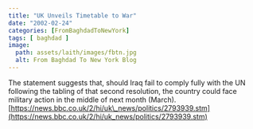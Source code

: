 ```yaml
---
title: "UK Unveils Timetable to War"
date: "2002-02-24"
categories: [FromBaghdadToNewYork]
tags: [ baghdad ]
image:
  path: assets/laith/images/fbtn.jpg
  alt: From Baghdad To New York Blog
---
```


The statement suggests that, should Iraq fail to comply fully with the UN following the tabling of that second resolution, the country could face military action in the middle of next month (March). [https://news.bbc.co.uk/2/hi/uk\_news/politics/2793939.stm](https://news.bbc.co.uk/2/hi/uk_news/politics/2793939.stm)
